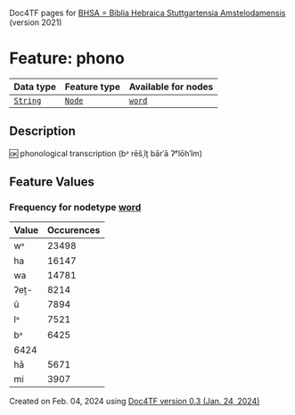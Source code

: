Doc4TF pages for [BHSA = Biblia Hebraica Stuttgartensia Amstelodamensis](https://github.com/etcbc/BHSA/tree/master/tf) (version 2021)
# Feature: phono
Data type|Feature type|Available for nodes
---|---|---
[`String`](featurebydatatype.md#string)|[`Node`](featurebytype.md#node)| [`word`](featurebynodetype.md#word) 
## Description
🆗 phonological transcription (bᵊ rēšˌîṯ bārˈā ʔᵉlōhˈîm)
## Feature Values
### Frequency for nodetype [word](featurebynodetype.md#word)
Value|Occurences
---|---
wᵊ|23498
ha|16147
wa|14781
ʔeṯ-|8214
û|7894
lᵊ|7521
bᵊ|6425
|6424
hā|5671
mi|3907
 

Created on Feb. 04, 2024 using [Doc4TF  version 0.3 (Jan. 24, 2024)](https://github.com/tonyjurg/Doc4TF) 